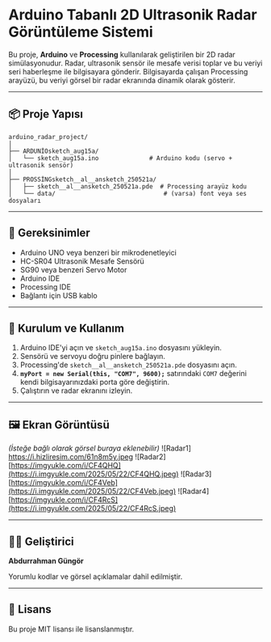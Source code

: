 
# Arduino Tabanlı 2D Ultrasonik Radar Görüntüleme Sistemi

Bu proje, **Arduino** ve **Processing** kullanılarak geliştirilen bir 2D radar simülasyonudur. Radar, ultrasonik sensör ile mesafe verisi toplar ve bu veriyi seri haberleşme ile bilgisayara gönderir. Bilgisayarda çalışan Processing arayüzü, bu veriyi görsel bir radar ekranında dinamik olarak gösterir.

---

## 📦 Proje Yapısı

```
arduino_radar_project/
│
├── ARDUNİOsketch_aug15a/
│   └── sketch_aug15a.ino              # Arduino kodu (servo + ultrasonik sensör)
│
├── PROSSİNGsketch__al__ansketch_250521a/
│   ├── sketch__al__ansketch_250521a.pde  # Processing arayüz kodu
│   └── data/                              # (varsa) font veya ses dosyaları
```

---

## 🧰 Gereksinimler

- Arduino UNO veya benzeri bir mikrodenetleyici
- HC-SR04 Ultrasonik Mesafe Sensörü
- SG90 veya benzeri Servo Motor
- Arduino IDE
- Processing IDE
- Bağlantı için USB kablo

---

## 🚀 Kurulum ve Kullanım

1. Arduino IDE'yi açın ve `sketch_aug15a.ino` dosyasını yükleyin.
2. Sensörü ve servoyu doğru pinlere bağlayın.
3. Processing'de `sketch__al__ansketch_250521a.pde` dosyasını açın.
4. **`myPort = new Serial(this, "COM7", 9600);`** satırındaki `COM7` değerini kendi bilgisayarınızdaki porta göre değiştirin.
5. Çalıştırın ve radar ekranını izleyin.

---

## 🖼️ Ekran Görüntüsü

*(İsteğe bağlı olarak görsel buraya eklenebilir)*
![Radar1] https://i.hizliresim.com/61n8m5y.jpeg
![Radar2] [https://imgyukle.com/i/CF4QHQ](https://i.imgyukle.com/2025/05/22/CF4QHQ.jpeg)
![Radar3] [https://imgyukle.com/i/CF4Veb](https://i.imgyukle.com/2025/05/22/CF4Veb.jpeg)
![Radar4] [https://imgyukle.com/i/CF4RcS](https://i.imgyukle.com/2025/05/22/CF4RcS.jpeg)






---

## 👨‍💻 Geliştirici

**Abdurrahman Güngör**

Yorumlu kodlar ve görsel açıklamalar dahil edilmiştir.

---

## 📄 Lisans

Bu proje MIT lisansı ile lisanslanmıştır.
